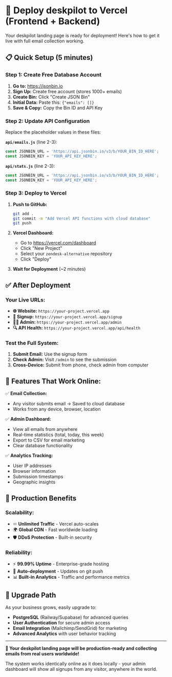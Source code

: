 # 🚀 Deploy deskpilot to Vercel (Frontend + Backend)

Your deskpilot landing page is ready for deployment! Here's how to get it live with full email collection working.

## 📋 **Quick Setup (5 minutes)**

### Step 1: Create Free Database Account
1. **Go to:** https://jsonbin.io
2. **Sign Up:** Create free account (stores 1000+ emails)
3. **Create Bin:** Click "Create JSON Bin"
4. **Initial Data:** Paste this: `{"emails": []}`
5. **Save & Copy:** Copy the Bin ID and API Key

### Step 2: Update API Configuration
Replace the placeholder values in these files:

**`api/emails.js`** (line 2-3):
```javascript
const JSONBIN_URL = 'https://api.jsonbin.io/v3/b/YOUR_BIN_ID_HERE';
const JSONBIN_KEY = 'YOUR_API_KEY_HERE';
```

**`api/stats.js`** (line 2-3):
```javascript  
const JSONBIN_URL = 'https://api.jsonbin.io/v3/b/YOUR_BIN_ID_HERE';
const JSONBIN_KEY = 'YOUR_API_KEY_HERE';
```

### Step 3: Deploy to Vercel
1. **Push to GitHub:** 
   ```bash
   git add .
   git commit -m "Add Vercel API functions with cloud database"
   git push
   ```

2. **Vercel Dashboard:**
   - Go to https://vercel.com/dashboard
   - Click "New Project"
   - Select your `zendesk-alternative` repository
   - Click "Deploy"

3. **Wait for Deployment** (~2 minutes)

## ✅ **After Deployment**

### Your Live URLs:
- **🌐 Website:** `https://your-project.vercel.app`
- **📧 Signup:** `https://your-project.vercel.app/signup`  
- **👨‍💼 Admin:** `https://your-project.vercel.app/admin`
- **🔍 API Health:** `https://your-project.vercel.app/api/health`

### Test the Full System:
1. **Submit Email:** Use the signup form
2. **Check Admin:** Visit `/admin` to see the submission
3. **Cross-Device:** Submit from phone, check admin from computer

## 🎯 **Features That Work Online:**

✅ **Email Collection:**
- Any visitor submits email → Saved to cloud database
- Works from any device, browser, location

✅ **Admin Dashboard:**
- View all emails from anywhere
- Real-time statistics (total, today, this week)
- Export to CSV for email marketing
- Clear database functionality

✅ **Analytics Tracking:**
- User IP addresses
- Browser information
- Submission timestamps
- Geographic insights

## 🔧 **Production Benefits**

### **Scalability:**
- ♾️ **Unlimited Traffic** - Vercel auto-scales
- 🌍 **Global CDN** - Fast worldwide loading
- 🛡️ **DDoS Protection** - Built-in security

### **Reliability:**
- ⚡ **99.99% Uptime** - Enterprise-grade hosting
- 🔄 **Auto-deployment** - Updates on git push
- 📊 **Built-in Analytics** - Traffic and performance metrics

## 🔮 **Upgrade Path**

As your business grows, easily upgrade to:
- **PostgreSQL** (Railway/Supabase) for advanced queries
- **User Authentication** for secure admin access
- **Email Integration** (Mailchimp/SendGrid) for marketing
- **Advanced Analytics** with user behavior tracking

---

**🎉 Your deskpilot landing page will be production-ready and collecting emails from real users worldwide!**

The system works identically online as it does locally - your admin dashboard will show all signups from any visitor, anywhere in the world.
